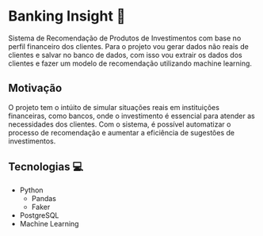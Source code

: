 # Banking Insight 🏧
Sistema de Recomendação de Produtos de Investimentos com base no perfil financeiro dos clientes. Para o projeto vou gerar dados não reais de clientes e salvar no banco de dados, com isso vou extrair os dados dos clientes e fazer um modelo de recomendação utilizando machine learning.

## Motivação
O projeto tem o intúito de simular situações reais em instituições financeiras, como bancos, onde o investimento é essencial para atender as necessidades dos clientes. Com o sistema, é possível automatizar o processo de recomendação e aumentar a eficiência de sugestões de investimentos.

## Tecnologias 💻
 - Python
    - Pandas
    - Faker
 - PostgreSQL
 - Machine Learning
